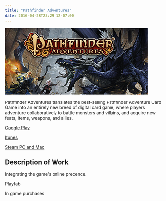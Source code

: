 ```yaml
---
title: "Pathfinder Adventures"
date: 2016-04-28T23:29:12-07:00
---
```

![Pathfinder Adventures](/images/pathfinder.jpg)

Pathfinder Adventures translates the best-selling Pathfinder Adventure Card Game into an entirely new breed of digital card game, where players adventure collaboratively to battle monsters and villains, and acquire new feats, items, weapons, and allies.

[Google Play](https://play.google.com/store/apps/details?id=net.obsidian.pacg1)

[Itunes](https://itunes.apple.com/us/app/pathfinder-adventures/id966333863?mt=8)

[Steam PC and Mac](http://store.steampowered.com/app/480640/Pathfinder_Adventures/)

## Description of Work

Integrating the game's online precence.

Playfab

In game purchases